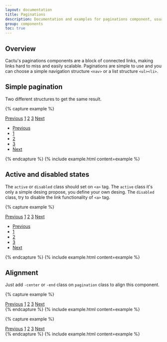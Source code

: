 ```yaml
---
layout: documentation
title: Paginations
description: Documentation and examples for paginations component, usually used for indicate a series of related content exists across multiple pages.
group: components
toc: true
---
```



## Overview

Cactu's paginations components are a block of connected links, making links hard to miss and easily scalable. Paginations are simple to use and you can choose a simple navigation structure `<nav>` or a list structure `<ul><li>`.


## Simple pagination

Two different structures to get the same result.

{% capture example %}
<nav class="pagination">
  <a href="#">Previous</a>
  <a href="#">1</a>
  <a href="#">2</a>
  <a href="#">3</a>
  <a href="#">Next</a>
</nav>

<ul class="pagination">
  <li><a href="#">Previous</a></li>
  <li><a href="#">1</a></li>
  <li><a href="#">2</a></li>
  <li><a href="#">3</a></li>
  <li><a href="#">Next</a></li>
</ul>
{% endcapture %}
{% include example.html content=example %}


## Active and disabled states

The `active` or `disabled` class should set on `<a>` tag. The `active` class it's only a simple desing propose, you define your own desing. The `disabled` class, try to disable the link functionality of `<a>` tag.

{% capture example %}
<nav class="pagination">
  <a class="disabled" href="#">Previous</a>
  <a class="active" href="#">1</a>
  <a href="#">2</a>
  <a href="#">3</a>
  <a href="#">Next</a>
</nav>

<ul class="pagination">
  <li><a class="disabled" href="#">Previous</a></li>
  <li><a class="active" href="#">1</a></li>
  <li><a href="#">2</a></li>
  <li><a href="#">3</a></li>
  <li><a href="#">Next</a></li>
</ul>
{% endcapture %}
{% include example.html content=example %}


## Alignment

Just add `-center` or `-end` class on `pagination` class to align this component.

{% capture example %}
<nav class="pagination-center">
  <a href="#">Previous</a>
  <a href="#">1</a>
  <a href="#">2</a>
  <a href="#">3</a>
  <a href="#">Next</a>
</nav>
{% endcapture %}
{% include example.html content=example %}

{% capture example %}
<nav class="pagination-end">
  <a href="#">Previous</a>
  <a href="#">1</a>
  <a href="#">2</a>
  <a href="#">3</a>
  <a href="#">Next</a>
</nav>
{% endcapture %}
{% include example.html content=example %}